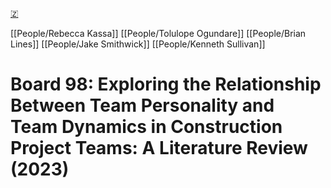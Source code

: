 [🇿](zotero://select/library/items/7I9BIPDG)

[[People/Rebecca Kassa]] [[People/Tolulope Ogundare]] [[People/Brian Lines]] [[People/Jake Smithwick]] [[People/Kenneth Sullivan]] 
# Board 98: Exploring the Relationship Between Team Personality and Team Dynamics in Construction Project Teams: A Literature Review (2023)

